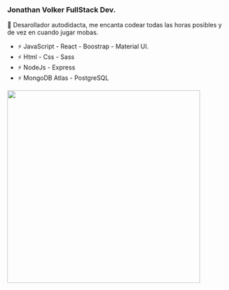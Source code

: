 

<!--
**jonathanvolker/jonathanvolker** is a ✨ _special_ ✨ repository because its `README.md` (this file) appears on your GitHub profile.

Here are some ideas to get you started:

- 🔭 I’m currently working on ...
- 🌱 I’m currently learning ...
- 👯 I’m looking to collaborate on ...
- 🤔 I’m looking for help with ...
- 💬 Ask me about ...
- 📫 How to reach me: ...
- 😄 Pronouns: ...
- ⚡ Fun fact: ...
-->


### Jonathan Volker FullStack Dev.

🔭 Desarollador autodidacta, me encanta codear todas las horas posibles y de vez en cuando jugar mobas.

- ⚡ JavaScript - React - Boostrap - Material UI.
- ⚡ Html - Css - Sass
- ⚡ NodeJs - Express 
- ⚡ MongoDB Atlas - PostgreSQL


<p>
  <img height="440" src="https://i.morioh.com/2019/11/28/d04e7fc1c000.jpg" />
</p>
